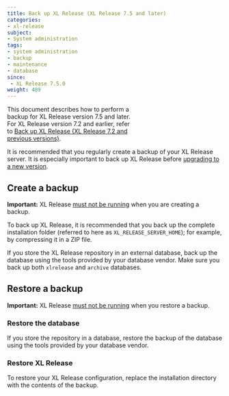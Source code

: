 ```yaml
---
title: Back up XL Release (XL Release 7.5 and later)
categories:
- xl-release
subject:
- System administration
tags:
- system administration
- backup
- maintenance
- database
since:
 - XL Release 7.5.0
weight: 489 
---
```


<div class="alert alert-warning" style="width: 60%">
This document describes how to perform a backup for XL Release version 7.5 and later. For XL Release version 7.2 and earlier, refer to <a href="/xl-release/how-to/back-up-xl-release-jcr.html">Back up XL Release (XL Release 7.2 and previous versions)</a>.
</div>

It is recommended that you regularly create a backup of your XL Release server. It is especially important to back up XL Release before [upgrading to a new version](/xl-release/how-to/upgrade-xl-release.html).

## Create a backup

**Important:** XL Release [must not be running](/xl-release/how-to/shut-down-xl-release.html) when you are creating a backup.

To back up XL Release, it is recommended that you back up the complete installation folder (referred to here as `XL_RELEASE_SERVER_HOME`); for example, by compressing it in a ZIP file.

If you store the XL Release repository in an external database, back up the database using the tools provided by your database vendor. Make sure you back up both `xlrelease` and `archive` databases.

## Restore a backup

**Important:** XL Release [must not be running](/xl-release/how-to/shut-down-xl-release.html) when you restore a backup.

### Restore the database

If you store the repository in a database, restore the backup of the database using the tools provided by your database vendor.

### Restore XL Release

To restore your XL Release configuration, replace the installation directory with the contents of the backup.
